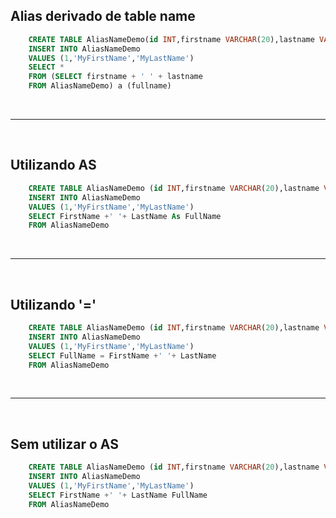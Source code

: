## Alias derivado de table name

```sql
    CREATE TABLE AliasNameDemo(id INT,firstname VARCHAR(20),lastname VARCHAR(20))
    INSERT INTO AliasNameDemo
    VALUES (1,'MyFirstName','MyLastName')
    SELECT *
    FROM (SELECT firstname + ' ' + lastname
    FROM AliasNameDemo) a (fullname)
```

<br>
<hr>
<br>

## Utilizando AS

```sql
    CREATE TABLE AliasNameDemo (id INT,firstname VARCHAR(20),lastname VARCHAR(20))
    INSERT INTO AliasNameDemo
    VALUES (1,'MyFirstName','MyLastName')
    SELECT FirstName +' '+ LastName As FullName
    FROM AliasNameDemo
```

<br>
<hr>
<br>

## Utilizando '='

```sql
    CREATE TABLE AliasNameDemo (id INT,firstname VARCHAR(20),lastname VARCHAR(20))
    INSERT INTO AliasNameDemo
    VALUES (1,'MyFirstName','MyLastName')
    SELECT FullName = FirstName +' '+ LastName
    FROM AliasNameDemo
```
<br>
<hr>
<br>

## Sem utilizar o AS

```sql
    CREATE TABLE AliasNameDemo (id INT,firstname VARCHAR(20),lastname VARCHAR(20))
    INSERT INTO AliasNameDemo
    VALUES (1,'MyFirstName','MyLastName')
    SELECT FirstName +' '+ LastName FullName
    FROM AliasNameDemo
```